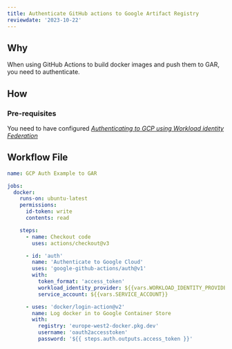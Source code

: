 ```yaml
---
title: Authenticate GitHub actions to Google Artifact Registry
reviewdate: '2023-10-22'
---
```


## Why

When using GitHub Actions to build docker images and push them to GAR, you need to authenticate.

## How

### Pre-requisites

You need to have configured [_Authenticating to GCP using Workload identity Federation_](authenticate-github-actions-to-gcp-using-workload-identity-federation.md)

## Workflow File

```yaml
name: GCP Auth Example to GAR

jobs:
  docker:
    runs-on: ubuntu-latest
    permissions:
      id-token: write
      contents: read

    steps:
      - name: Checkout code
        uses: actions/checkout@v3

      - id: 'auth'
        name: 'Authenticate to Google Cloud'
        uses: 'google-github-actions/auth@v1'
        with:
          token_format: 'access_token'
          workload_identity_provider: ${{vars.WORKLOAD_IDENTITY_PROVIDER}}
          service_account: ${{vars.SERVICE_ACCOUNT}}

      - uses: 'docker/login-action@v2'
        name: Log docker in to Google Container Store
        with:
          registry: 'europe-west2-docker.pkg.dev'
          username: 'oauth2accesstoken'
          password: '${{ steps.auth.outputs.access_token }}'
```

